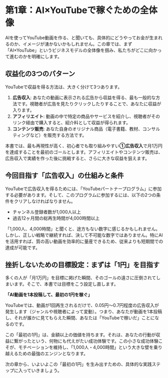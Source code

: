 # 第1章：AI×YouTubeで稼ぐための全体像

AIを使ってYouTube動画を作る、と聞いても、具体的にどうやってお金が生まれるのか、イメージが湧かないかもしれません。この章では、まず「AI×YouTube」というビジネスモデルの全体像を掴み、私たちがどこに向かって進むのかを明確にします。

## 収益化の3つのパターン

YouTubeで収益を得る方法は、大きく分けて3つあります。

1.  **広告収入**: あなたの動画に表示される広告から収益を得る、最も一般的な方法です。視聴者が広告を見たりクリックしたりすることで、あなたに収益が入ります。
2.  **アフィリエイト**: 動画の中で特定の商品やサービスを紹介し、視聴者がそのリンク経由で購入すると、紹介料として収益が得られます。
3.  **コンテンツ販売**: あなた自身のオリジナル商品（電子書籍、教材、コンサルティングなど）を販売する方法です。

本書では、最も再現性が高く、初心者でも取り組みやすい**①広告収入**で月1万円を達成することを最初のゴールとします。アフィリエイトやコンテンツ販売は、広告収入で実績を作った後に挑戦すると、さらに大きな収益を狙えます。

## 今回目指す「広告収入」の仕組みと条件

YouTubeで広告収入を得るためには、「YouTubeパートナープログラム」に参加する必要があります。そして、このプログラムに参加するには、以下の2つの条件をクリアしなければなりません。

*   チャンネル登録者数が1,000人以上
*   過去12ヶ月間の総再生時間が4,000時間以上

「1,000人、4,000時間」と聞くと、途方もない数字に感じるかもしれません。しかし、正しい戦略で継続すれば、決して不可能な数字ではありません。特にAIを活用すれば、質の高い動画を効率的に量産できるため、従来よりも短期間での達成が可能です。

## 挫折しないための目標設定：まずは「1円」を目指す

多くの人が「月1万円」を目標に掲げた瞬間、そのゴールの遠さに圧倒されてしまいます。そこで、本書では目標をこう設定し直します。

**「AI動画を1本投稿して、最初の1円を稼ぐ」**

YouTubeでは、動画が1回再生されるだけで、0.05円〜0.7円程度の広告収入が発生します（ジャンルや視聴者によって変動）。つまり、あなたが動画を1本投稿し、それが誰かに見てもらえた瞬間、あなたは「YouTubeで稼いだ」ことになるのです。

この「最初の1円」は、金額以上の価値を持ちます。それは、あなたの行動が収益に繋がったという、何物にも代えがたい成功体験です。この小さな成功体験こそが、モチベーションを維持し、「1,000人・4,000時間」という大きな壁を乗り越えるための最強のエンジンとなります。

次の章から、いよいよこの「最初の1円」を生み出すための、具体的な実践ステップに入っていきましょう。